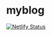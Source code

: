 # myblog

[![Netlify Status](https://api.netlify.com/api/v1/badges/62911e22-dde8-4884-9598-458895c76f71/deploy-status)](https://app.netlify.com/sites/frontend-blog/deploys)
